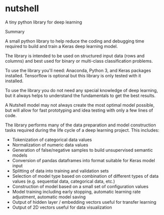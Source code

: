 # nutshell
A tiny python library for deep learning

Summary

A small python library to help reduce the coding and debugging time required to build and train a Keras deep learning model.

The library is intended to be used on structured input data (rows and columns) and best used for binary or multi-class classification problems.

To use the library you'll need: Anaconda, Python 3, and Keras packages installed. Tensorflow is optional but this library is only tested with it installed.

To use the library you do not need any special knowledge of deep learning, but it always helps to understand the fundamentals to get the best results.

A Nutshell model may not always create the most optimal model possible, but will allow for fast prototyping and idea testing with only a few lines of code.

The library performs many of the data preparation and model construction tasks required during the life cycle of a deep learning project. This includes:

- Tokenization of categorical data values
- Normalization of numeric data values
- Generation of false/negative samples to build unsupervised semantic models
- Conversion of pandas dataframes into format suitable for Keras model input
- Splitting of data into training and validation sets
- Selection of model type based on combination of different types of data values (e.g. sequential data, categorical data, etc.)
- Construction of model based on a small set of configuration values
- Model training including early stopping, automatic learning rate adjustment, automatic model saving
- Output of hidden layer / embedding vectors useful for transfer learning
- Output of 2D vectors useful for data visualization

